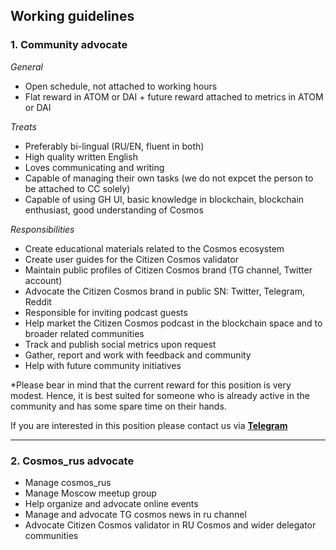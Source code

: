 ## Working guidelines

### 1. Community advocate
*General*
- Open schedule, not attached to working hours
- Flat reward in ATOM or DAI + future reward attached to metrics in ATOM or DAI

*Treats*
- Preferably bi-lingual (RU/EN, fluent in both)
- High quality written English
- Loves communicating and writing
- Capable of managing their own tasks (we do not expcet the person to be attached to CC solely)
- Capable of using GH UI, basic knowledge in blockchain, blockchain enthusiast, good understanding of Cosmos

*Responsibilities*
- Create educational materials related to the Cosmos ecosystem
- Create user guides for the Citizen Cosmos validator
- Maintain public profiles of Citizen Cosmos brand (TG channel, Twitter account)
- Advocate the Citizen Cosmos brand in public SN: Twitter, Telegram, Reddit
- Responsible for inviting podcast guests 
- Help market the Citizen Cosmos podcast in the blockchain space and to broader related communities
- Track and publish social metrics upon request
- Gather, report and work with feedback and community
- Help with future community initiatives

*Please bear in mind that the current reward for this position is very modest. Hence, it is best suited for someone who is already active in the community and has some spare time on their hands.

If you are interested in this position please contact us via **[Telegram](https://t.me/citizencosmos)**

----------------------------------

### 2. Cosmos_rus advocate
- Manage cosmos_rus
- Manage Moscow meetup group
- Help organize and advocate online events
- Manage and advocate TG cosmos news in ru channel
- Advocate Citizen Cosmos validator in RU Cosmos and wider delegator communities



